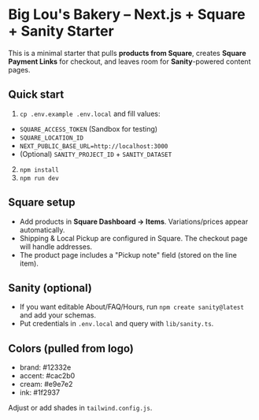 # Big Lou's Bakery – Next.js + Square + Sanity Starter

This is a minimal starter that pulls **products from Square**, creates **Square Payment Links** for checkout,
and leaves room for **Sanity**-powered content pages.

## Quick start
1) `cp .env.example .env.local` and fill values:
- `SQUARE_ACCESS_TOKEN` (Sandbox for testing)
- `SQUARE_LOCATION_ID`
- `NEXT_PUBLIC_BASE_URL=http://localhost:3000`
- (Optional) `SANITY_PROJECT_ID` + `SANITY_DATASET`

2) `npm install`
3) `npm run dev`

## Square setup
- Add products in **Square Dashboard → Items**. Variations/prices appear automatically.
- Shipping & Local Pickup are configured in Square. The checkout page will handle addresses.
- The product page includes a "Pickup note" field (stored on the line item).

## Sanity (optional)
- If you want editable About/FAQ/Hours, run `npm create sanity@latest` and add your schemas.
- Put credentials in `.env.local` and query with `lib/sanity.ts`.

## Colors (pulled from logo)
- brand: #12332e
- accent: #cac2b0
- cream:  #e9e7e2
- ink:    #1f2937

Adjust or add shades in `tailwind.config.js`.
